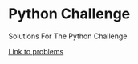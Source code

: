 # Python Challenge
Solutions For The Python Challenge

[Link to problems](http://www.pythonchallenge.com/)
